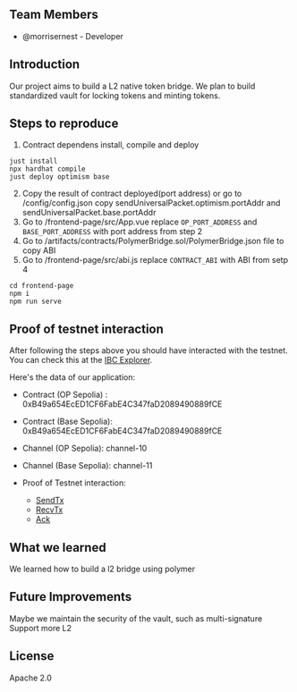 ## Team Members

- @morrisernest - Developer


## Introduction

Our project aims to build a L2 native token bridge. We plan to build standardized vault for locking tokens and minting tokens.


## Steps to reproduce
1. Contract dependens install, compile and deploy
```
just install
npx hardhat compile
just deploy optimism base
```
2. Copy the result of contract deployed(port address) or go to /config/config.json copy sendUniversalPacket.optimism.portAddr and sendUniversalPacket.base.portAddr
3. Go to /frontend-page/src/App.vue replace `OP_PORT_ADDRESS` and `BASE_PORT_ADDRESS` with port address from step 2
4. Go to /artifacts/contracts/PolymerBridge.sol/PolymerBridge.json file to copy ABI
5. Go to /frontend-page/src/abi.js replace `CONTRACT_ABI` with ABI from setp 4
```
cd frontend-page
npm i
npm run serve
```


## Proof of testnet interaction

After following the steps above you should have interacted with the testnet. You can check this at the [IBC Explorer](https://sepolia.polymer.zone/).

Here's the data of our application:

- Contract (OP Sepolia) : 0xB49a654EcED1CF6FabE4C347faD2089490889fCE
- Contract (Base Sepolia): 0xB49a654EcED1CF6FabE4C347faD2089490889fCE
- Channel (OP Sepolia): channel-10
- Channel (Base Sepolia): channel-11

- Proof of Testnet interaction:
    - [SendTx](https://optimism-sepolia.blockscout.com/tx/0xc6c487902b7823d7f5ca3091c989b81bcccfcb4d3766825bcd7e84ab75eb2ea8)
    - [RecvTx](https://base-sepolia.blockscout.com/tx/0xdd978624d563d32b9a009e6d0de124c90ed3f466970568399d2b68f812269eeb)
    - [Ack](https://base-sepolia.blockscout.com/tx/0xdd978624d563d32b9a009e6d0de124c90ed3f466970568399d2b68f812269eeb)

## What we learned

We learned how to build a l2 bridge using polymer

## Future Improvements
Maybe we maintain the security of the vault, such as multi-signature
Support more L2 

## License
Apache 2.0
